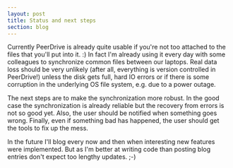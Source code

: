 ```yaml
---
layout: post
title: Status and next steps
section: blog
---
```


Currently PeerDrive is already quite usable if you're not too attached to the
files that you'll put into it. :) In fact I'm already using it every day with
some colleagues to synchronize common files between our laptops. Real data loss
should be very unlikely (after all, everything is version controlled in
PeerDrive!) unless the disk gets full, hard IO errors or if there is some
corruption in the underlying OS file system, e.g. due to a power outage.

The next steps are to make the synchronization more robust. In the good case
the synchronization is already reliable but the recovery from errors is not so
good yet. Also, the user should be notified when something goes wrong. Finally,
even if something bad has happened, the user should get the tools to fix up the
mess.

In the future I'll blog every now and then when interesting new features were
implemented. But as I'm better at writing code than posting blog entries don't
expect too lengthy updates. ;-)


